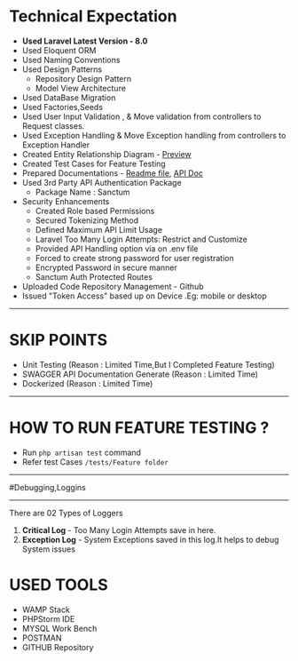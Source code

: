 # Technical Expectation

- **Used Laravel Latest Version - 8.0**
- Used Eloquent ORM  
- Used Naming Conventions
- Used Design Patterns
     - Repository Design Pattern  
     - Model View Architecture
- Used DataBase Migration
- Used Factories,Seeds  
- Used User Input Validation , & Move validation from controllers to Request classes.  
- Used Exception Handling & Move Exception handling from controllers to Exception Handler
- Created Entity Relationship Diagram - [Preview](https://snipboard.io/g2kxZ7.jpg)
- Created Test Cases for Feature Testing  
- Prepared Documentations - [Readme file](https://github.com/DDSameera/rmis-backend/blob/master/README.md), [API Doc](https://github.com/DDSameera/rmis-backend/blob/master/APIDOC.md)
- Used 3rd Party API Authentication Package
    - Package Name : Sanctum
- Security Enhancements
    - Created Role based Permissions
    - Secured Tokenizing Method
    - Defined Maximum API Limit Usage 
    - Laravel Too Many Login Attempts: Restrict and Customize
    - Provided API Handling option via on .env file  
    - Forced to create strong password for user registration
    - Encrypted Password in secure manner
    - Sanctum Auth Protected Routes
- Uploaded Code Repository Management - Github
- Issued "Token Access" based up on Device .Eg: mobile or desktop

____


# SKIP POINTS
- Unit Testing  (Reason : Limited Time,But I  Completed Feature Testing)
- SWAGGER API Documentation Generate (Reason : Limited Time)
- Dockerized (Reason : Limited Time)
___

# HOW TO RUN FEATURE TESTING ?
- Run `php artisan test` command
- Refer test Cases `/tests/Feature folder`

___

#Debugging,Loggins
___
There are 02 Types of Loggers 
  1. **Critical Log** - Too Many Login Attempts save in here.
  2. **Exception Log** -  System Exceptions saved in this log.It helps to debug System issues


# USED TOOLS
- WAMP Stack
- PHPStorm IDE
- MYSQL Work Bench
- POSTMAN
- GITHUB Repository


